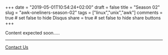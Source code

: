 +++
date = "2019-05-01T10:54:24+02:00"
draft = false
title = "Season 02"
slug = "awk-oneliners-season-02"
tags = ["linux","unix","awk"]
comments = true # set false to hide Disqus
share = true    # set false to hide share buttons
+++

Content expected soon.....

---

[Contact Us](/)
